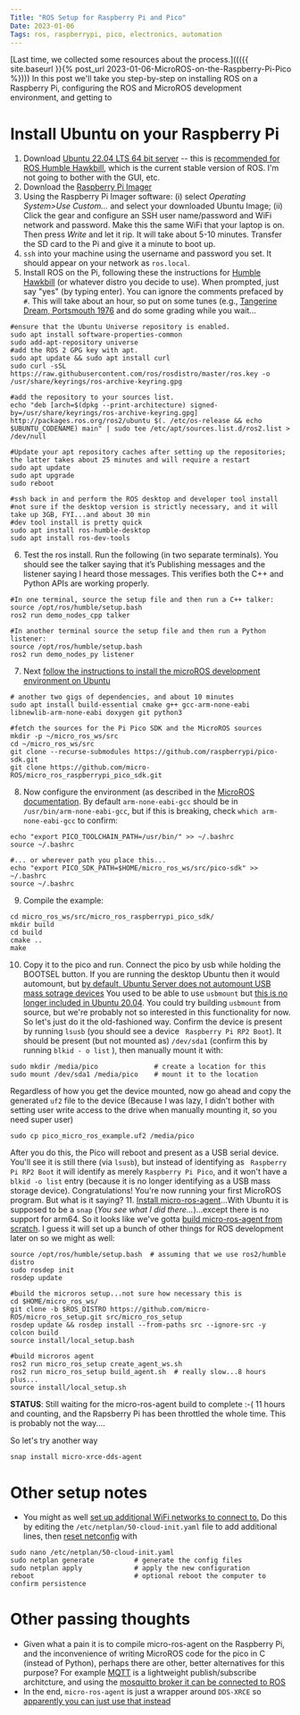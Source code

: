 ```yaml
---
Title: "ROS Setup for Raspberry Pi and Pico"
Date: 2023-01-06
Tags: ros, raspberrypi, pico, electronics, automation
---
```


[Last time, we collected some resources about the process.]((({{ site.baseurl }}{% post_url 2023-01-06-MicroROS-on-the-Raspberry-Pi-Pico %})))  In this post we'll take you step-by-step on installing ROS on a Raspberry Pi, configuring the ROS and MicroROS development environment, and getting to 



# Install Ubuntu on your Raspberry Pi

1. Download [Ubuntu 22.04 LTS 64 bit server](https://ubuntu.com/download/raspberry-pi) -- this is [recommended for ROS Humble Hawkbill](https://www.ros.org/reps/rep-2000.html), which is the current stable version of ROS.  I'm not going to bother with the GUI, etc.
2. Download the [Raspberry Pi Imager](https://www.raspberrypi.com/software/)
3. Using the Raspberry Pi Imager software: (i) select *Operating System>Use Custom...* and select your downloaded Ubuntu Image; (ii) Click the gear and configure an SSH user name/password and WiFi network and password.  Make this the same WiFi that your laptop is on.  Then press *Write* and let it rip. It will take about 5-10 minutes.  Transfer the SD card to the Pi and give it a minute to boot up.
4. `ssh` into your machine using the username and password you set.  It should appear on your network as `ros.local`.
5. Install ROS on the Pi, following these the instructions for [Humble Hawkbill](https://docs.ros.org/en/humble/Installation/Ubuntu-Install-Debians.html)  (or whatever distro you decide to use). When prompted, just say "yes" (by typing enter). You can ignore the comments prefaced by `#`.  This will take about an hour, so put on some tunes (e.g., [Tangerine Dream, Portsmouth 1976](https://www.youtube.com/watch?v=OfI-6s4llzc) and do some grading while you wait...
```
#ensure that the Ubuntu Universe repository is enabled.
sudo apt install software-properties-common
sudo add-apt-repository universe
#add the ROS 2 GPG key with apt.
sudo apt update && sudo apt install curl
sudo curl -sSL https://raw.githubusercontent.com/ros/rosdistro/master/ros.key -o /usr/share/keyrings/ros-archive-keyring.gpg

#add the repository to your sources list.
echo "deb [arch=$(dpkg --print-architecture) signed-by=/usr/share/keyrings/ros-archive-keyring.gpg] http://packages.ros.org/ros2/ubuntu $(. /etc/os-release && echo $UBUNTU_CODENAME) main" | sudo tee /etc/apt/sources.list.d/ros2.list > /dev/null

#Update your apt repository caches after setting up the repositories; the latter takes about 25 minutes and will require a restart
sudo apt update
sudo apt upgrade
sudo reboot

#ssh back in and perform the ROS desktop and developer tool install
#not sure if the desktop version is strictly necessary, and it will take up 3GB, FYI...and about 30 min
#dev tool install is pretty quick
sudo apt install ros-humble-desktop
sudo apt install ros-dev-tools
```
6. Test the ros install.  Run the following (in two separate terminals). You should see the talker saying that it’s Publishing messages and the listener saying I heard those messages.  This verifies both the C++ and Python APIs are working properly.
```
#In one terminal, source the setup file and then run a C++ talker:
source /opt/ros/humble/setup.bash
ros2 run demo_nodes_cpp talker

#In another terminal source the setup file and then run a Python listener:
source /opt/ros/humble/setup.bash
ros2 run demo_nodes_py listener
```
7. Next [follow the instructions to install the microROS development environment on Ubuntu](https://ubuntu.com/blog/getting-started-with-micro-ros-on-raspberry-pi-pico)
```
# another two gigs of dependencies, and about 10 minutes
sudo apt install build-essential cmake g++ gcc-arm-none-eabi libnewlib-arm-none-eabi doxygen git python3

#fetch the sources for the Pi Pico SDK and the MicroROS sources
mkdir -p ~/micro_ros_ws/src
cd ~/micro_ros_ws/src
git clone --recurse-submodules https://github.com/raspberrypi/pico-sdk.git
git clone https://github.com/micro-ROS/micro_ros_raspberrypi_pico_sdk.git
```
8. Now configure the environment (as described in the [MicroROS documentation](https://github.com/micro-ROS/micro_ros_raspberrypi_pico_sdk/blob/humble/README.md).  By default `arm-none-eabi-gcc` should be in `/usr/bin/arm-none-eabi-gcc`, but if this is breaking, check `which arm-none-eabi-gcc` to confirm:
```
echo "export PICO_TOOLCHAIN_PATH=/usr/bin/" >> ~/.bashrc
source ~/.bashrc

#... or wherever path you place this...
echo "export PICO_SDK_PATH=$HOME/micro_ros_ws/src/pico-sdk" >> ~/.bashrc
source ~/.bashrc
```
9. Compile the example:
```
cd micro_ros_ws/src/micro_ros_raspberrypi_pico_sdk/
mkdir build
cd build
cmake ..
make
```
10. Copy it to the pico and run. Connect the pico by usb while holding the BOOTSEL button.  If you are running the desktop Ubuntu then it would automount, but [by default, Ubuntu Server does not automount USB mass sotrage devices](https://help.ubuntu.com/community/Mount/USB#Auto-mounting_.28Ubuntu_Server.29)  You used to be able to use `usbmount` but [this is no longer included in Ubuntu 20.04](https://askubuntu.com/questions/1308084/upstart-to-automount-usb-in-ubuntu-server-20-04).  You could try building `usbmount` from source, but we're probably not so interested in this functionality for now.  So let's just do it the old-fashioned way.   Confirm the device is present by running `lsusb` (you should see a device ` Raspberry Pi RP2 Boot`).  It should be present (but not mounted as) `/dev/sda1` (confirm this by running `blkid - o list` ), then manually mount it with:
```
sudo mkdir /media/pico              # create a location for this 
sudo mount /dev/sda1 /media/pico    # mount it to the location
```
Regardless of how you get the device mounted, now go ahead and copy the generated `uf2` file to the device (Because I was lazy, I didn't bother with setting user write access to the drive when manually mounting it, so you need super user)
```
sudo cp pico_micro_ros_example.uf2 /media/pico
```
After you do this, the Pico will reboot and present as a USB serial device.  You'll see it is still there (via `lsusb`), but instead of identifying as ` Raspberry Pi RP2 Boot` it will identify as merely `Raspberry Pi Pico`, and it won't have a ` blkid -o list` entry (because it is no longer identifying as a USB mass storage device).  Congratulations! You're now running your first MicroROS program.  But what is it saying?
11. [Install micro-ros-agent](https://ubuntu.com/blog/getting-started-with-micro-ros-on-raspberry-pi-pico)...With Ubuntu it is supposed to be a `snap`  (*You see what I did there...*)...except there is no support for arm64. So it looks like we've gotta [build micro-ros-agent from scratch](https://github.com/micro-ROS/micro_ros_setup#building).  I guess it will set up a bunch of other things for ROS development later on so we might as well:
```
source /opt/ros/humble/setup.bash  # assuming that we use ros2/humble distro
sudo rosdep init
rosdep update

#build the microros setup...not sure how necessary this is
cd $HOME/micro_ros_ws/
git clone -b $ROS_DISTRO https://github.com/micro-ROS/micro_ros_setup.git src/micro_ros_setup
rosdep update && rosdep install --from-paths src --ignore-src -y
colcon build
source install/local_setup.bash

#build microros agent 
ros2 run micro_ros_setup create_agent_ws.sh
ros2 run micro_ros_setup build_agent.sh  # really slow...8 hours plus...
source install/local_setup.sh
```
**STATUS**:  Still waiting for the micro-ros-agent build to complete :-( 11 hours and counting, and the Rapsberry Pi has been throttled the whole time.  This is probably not the way....

So let's try another way
```
snap install micro-xrce-dds-agent
```

# Other setup notes

* You might as well [set up additional WiFi networks to connect to.](https://askubuntu.com/questions/1245253/set-multiple-wifi-access-points-in-ubuntu-20-04)  Do this by editing the `/etc/netplan/50-cloud-init.yaml` file to add additional lines, then [reset netconfig](https://askubuntu.com/questions/1083390/netplan-apply-does-not-change-the-ip-address/1083497#1083497) with 
```
sudo nano /etc/netplan/50-cloud-init.yaml
sudo netplan generate          # generate the config files
sudo netplan apply             # apply the new configuration
reboot                         # optional reboot the computer to confirm persistence
```

# Other passing thoughts

* Given what a pain it is to compile micro-ros-agent on the Raspberry Pi, and the inconvenience of writing MicroROS code for the pico in C (instead of Python), perhaps there are other, better alternatives for this purpose?  For example [MQTT](https://www.tomshardware.com/how-to/send-and-receive-data-raspberry-pi-pico-w-mqtt) is a lightweight publish/subscribe architcture, and using the [mosquitto broker it can be connected to ROS](https://robofoundry.medium.com/combining-ros2-and-mqtt-on-esp32-to-send-twist-messages-bab758cf098)
* In the end, `micro-ros-agent` is just a wrapper around `DDS-XRCE` so [apparently you can just use that instead](https://answers.ros.org/question/373503/micro-ros-agent-on-raspberry-pi-3/)